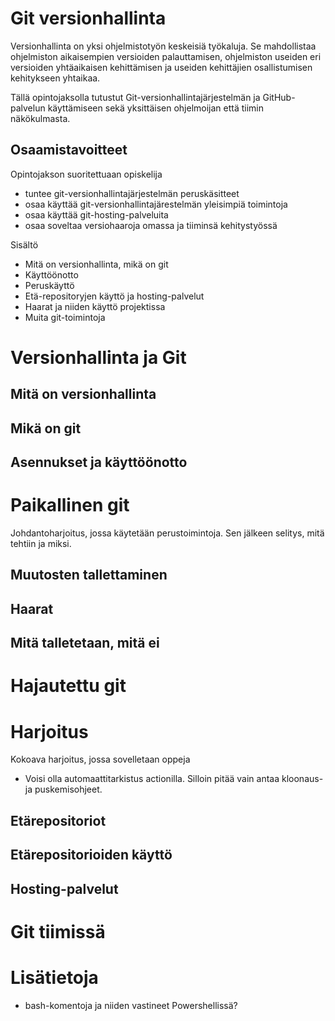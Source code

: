 # Git versionhallinta

Versionhallinta on yksi ohjelmistotyön keskeisiä työkaluja. Se mahdollistaa ohjelmiston aikaisempien versioiden palauttamisen, ohjelmiston useiden eri versioiden yhtäaikaisen kehittämisen ja useiden kehittäjien osallistumisen kehitykseen yhtaikaa. 

Tällä opintojaksolla tutustut Git-versionhallintajärjestelmän ja GitHub-palvelun käyttämiseen sekä yksittäisen ohjelmoijan että tiimin näkökulmasta. 

## Osaamistavoitteet

Opintojakson suoritettuaan opiskelija
- tuntee git-versionhallintajärjestelmän peruskäsitteet
- osaa käyttää git-versionhallintajärestelmän yleisimpiä toimintoja
- osaa käyttää git-hosting-palveluita
- osaa soveltaa versiohaaroja omassa ja tiiminsä kehitystyössä

Sisältö
- Mitä on versionhallinta, mikä on git
- Käyttöönotto
- Peruskäyttö
- Etä-repositoryjen käyttö ja hosting-palvelut
- Haarat ja niiden käyttö projektissa
- Muita git-toimintoja

# Versionhallinta ja Git

## Mitä on versionhallinta

## Mikä on git

## Asennukset ja käyttöönotto

# Paikallinen git

Johdantoharjoitus, jossa käytetään perustoimintoja. Sen jälkeen selitys, mitä tehtiin ja miksi.

## Muutosten tallettaminen

## Haarat

## Mitä talletetaan, mitä ei

# Hajautettu git

# Harjoitus
Kokoava harjoitus, jossa sovelletaan oppeja
- Voisi olla automaattitarkistus actionilla. Silloin pitää vain antaa kloonaus- ja puskemisohjeet.

## Etärepositoriot

## Etärepositorioiden käyttö

## Hosting-palvelut

# Git tiimissä


# Lisätietoja

- bash-komentoja ja niiden vastineet Powershellissä?

